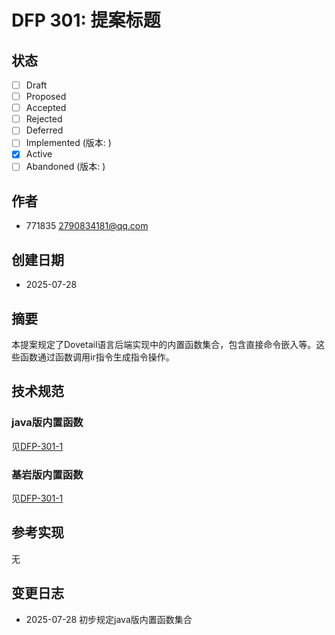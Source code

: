 # DFP 301: 提案标题

## 状态

- [ ] Draft
- [ ] Proposed
- [ ] Accepted
- [ ] Rejected
- [ ] Deferred
- [ ] Implemented (版本: )
- [x] Active
- [ ] Abandoned (版本: )

## 作者

- 771835 <2790834181@qq.com>

## 创建日期

- 2025-07-28

## 摘要

本提案规定了Dovetail语言后端实现中的内置函数集合，包含直接命令嵌入等。这些函数通过函数调用ir指令生成指令操作。

## 技术规范

### java版内置函数

见[DFP-301-1](DFP-301-1.md)

### 基岩版内置函数

见[DFP-301-1](DFP-301-2.md)

## 参考实现

无

## 变更日志

- 2025-07-28 初步规定java版内置函数集合